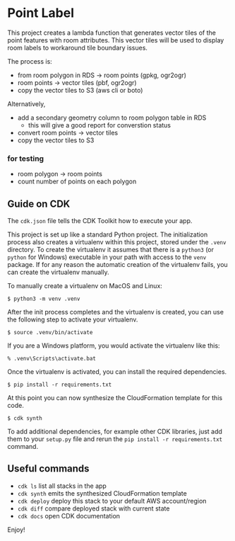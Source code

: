 # Point Label

This project creates a lambda function that generates vector tiles of 
the point features with room attributes. This vector tiles will be used
to display room labels to workaround tile boundary issues. 

The process is:

* from room polygon in RDS -> room points (gpkg, ogr2ogr)
* room points -> vector tiles (pbf, ogr2ogr)
* copy the vector tiles to S3 (aws cli or boto)

Alternatively,

* add a secondary geometry column to room polygon table in RDS
  * this will give a good report for converstion status
* convert room points -> vector tiles
* copy the vector tiles to S3


### for testing

* room polygon -> room points 
* count number of points on each polygon 


## Guide on CDK

The `cdk.json` file tells the CDK Toolkit how to execute your app.

This project is set up like a standard Python project.  The initialization
process also creates a virtualenv within this project, stored under the `.venv`
directory.  To create the virtualenv it assumes that there is a `python3`
(or `python` for Windows) executable in your path with access to the `venv`
package. If for any reason the automatic creation of the virtualenv fails,
you can create the virtualenv manually.

To manually create a virtualenv on MacOS and Linux:

```
$ python3 -m venv .venv
```

After the init process completes and the virtualenv is created, you can use the following
step to activate your virtualenv.

```
$ source .venv/bin/activate
```

If you are a Windows platform, you would activate the virtualenv like this:

```
% .venv\Scripts\activate.bat
```

Once the virtualenv is activated, you can install the required dependencies.

```
$ pip install -r requirements.txt
```

At this point you can now synthesize the CloudFormation template for this code.

```
$ cdk synth
```

To add additional dependencies, for example other CDK libraries, just add
them to your `setup.py` file and rerun the `pip install -r requirements.txt`
command.

## Useful commands

 * `cdk ls`          list all stacks in the app
 * `cdk synth`       emits the synthesized CloudFormation template
 * `cdk deploy`      deploy this stack to your default AWS account/region
 * `cdk diff`        compare deployed stack with current state
 * `cdk docs`        open CDK documentation

Enjoy!
